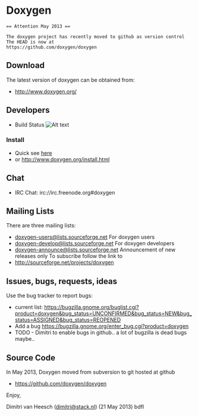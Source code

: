Doxygen
===========================

    == Attention May 2013 ==
    
    The doxygen project has recently moved to github as version control
    The HEAD is now at 
    https://github.com/doxygen/doxygen
    

Download
---------
The latest version of doxygen can be obtained from:
* http://www.doxygen.org/


Developers
---------
* Build Status
    ![Alt text](https://secure.travis-ci.org/daffodil/doxygen.png?branch=master)

### Install ###
* Quick see [here](./INSTALL) 
* or http://www.doxygen.org/install.html


Chat
----------------------
* IRC Chat: irc://irc.freenode.org#doxygen

Mailing Lists
----------------------
There are three mailing lists:
* doxygen-users@lists.sourceforge.net        For doxygen users
* doxygen-develop@lists.sourceforge.net      For doxygen developers
* doxygen-announce@lists.sourceforge.net     Announcement of new releases only
To subscribe follow the link to
* http://sourceforge.net/projects/doxygen


Issues, bugs, requests, ideas
----------------------------------
Use the bug tracker to report bugs:
* current list:
    https://bugzilla.gnome.org/buglist.cgi?product=doxygen&bug_status=UNCONFIRMED&bug_status=NEW&bug_status=ASSIGNED&bug_status=REOPENED
* Add a bug 
    https://bugzilla.gnome.org/enter_bug.cgi?product=doxygen
* TODO - Dimitri to enable bugs in github.. a lot of bugzilla is dead bugs maybe..


Source Code
----------------------------------
In May 2013, Doxygen moved from 
subversion to git hosted at github
* https://github.com/doxygen/doxygen


Enjoy,

Dimitri van Heesch (<dimitri@stack.nl>) (21 May 2013) bdfl
